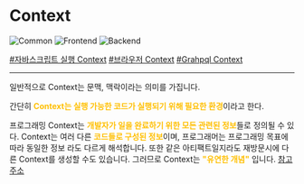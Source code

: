 # Context

![Common](https://raw.githubusercontent.com/meotitda/DICTIONARY/master/2TAT1C/Label_Common.png)
![Frontend](https://raw.githubusercontent.com/meotitda/DICTIONARY/master/2TAT1C/Label_Frontend.png)
![Backend](https://raw.githubusercontent.com/meotitda/DICTIONARY/master/2TAT1C/Label_Backend.png)

<a href="https://www.google.com/search?sxsrf=ALeKk00rBEMkT_zcyESsIyO9yhBO1YXaAg%3A1604557809854&ei=8ZujX6vXM4TmwQOblYvAAg&q=%EC%9E%90%EB%B0%94%EC%8A%A4%ED%81%AC%EB%A6%BD%ED%8A%B8+%EC%BB%A8%ED%85%8D%EC%8A%A4%ED%8A%B8&oq=%EC%9E%90%EB%B0%94%EC%8A%A4&gs_lcp=CgZwc3ktYWIQAxgAMgQIIxAnMgQIIxAnMgQIIxAnMgUIABCxAzICCAAyAggAMgIIADICCAAyAggAMgIIADoECAAQRzoHCAAQyQMQDToECAAQDToHCAAQFBCHAjoICAAQsQMQgwE6BAgAEENQzhFY3LQCYPC6AmgGcAF4AoABjgOIAb4LkgEHMC41LjEuMZgBAKABAaoBB2d3cy13aXrIAQjAAQE&sclient=psy-ab">#자바스크립트 실행 Context</a>
<a href="https://developer.mozilla.org/en-US/docs/Glossary/Browsing_context">#브라우저 Context</a>
<a href="https://graphql.org/learn/execution/#root-fields-resolvers">#Grahpql Context</a>

---

일반적으로 Context는 문맥, 맥락이라는 의미를 가집니다.

간단히 <span style="color:#FFBF00; font-weight:bold;">Context는 실행 가능한 코드가 실행되기 위해 필요한 환경</span>이라고 한다.

프로그래밍 Context는 <span style="color:#FFBF00; font-weight:bold;">개발자가 일을 완료하기 위한 모든 관련된 정보</span>들로 정의될 수 있다. Context는 여러 다른 <span style="color:#FFBF00; font-weight:bold;">코드들로 구성된 정보</span>이며, 프로그래머는 프로그래밍 목표에 따라 동일한 정보 라도 다르게 해석합니다. 또한 같은 아티팩트일지라도 재방문시에 다른 Context를 생성할 수도 있습니다. 그러므로 Context는 <span style="color:#FFBF00; font-weight:bold;">"유연한 개념"</span> 입니다.
<a href="https://dl.acm.org/doi/10.1145/3195836.3195861">참고주소</a>

